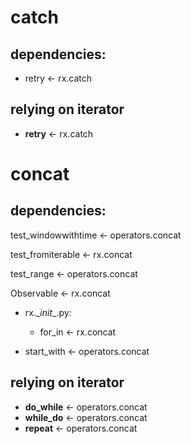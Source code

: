 # catch
## dependencies:

- retry <- rx.catch

## relying on iterator
- __retry__ <- rx.catch


# concat
## dependencies:

test_windowwithtime <- operators.concat

test_fromiterable <- rx.concat

test_range <- operators.concat

Observable <- rx.concat

- rx.\__init__.py: 

    - for_in <- rx.concat
- start_with <- operators.concat

## relying on iterator
- __do_while__ <- operators.concat
- __while_do__ <- operators.concat
- __repeat__ <- operators.concat
